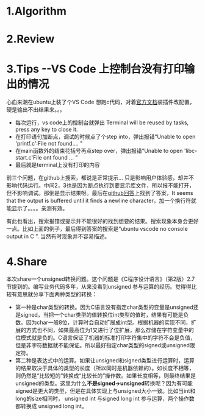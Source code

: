# 1.Algorithm

# 2.Review

# 3.Tips --VS Code 上控制台没有打印输出的情况
  心血来潮在ubuntu上装了个VS Code 想跑c代码，对着[官方文档](https://code.visualstudio.com/docs/languages/cpp#_debugging)装插件改配置，硬是输出不出结果来。。。
  * 每次运行，vs code上的控制台就弹出 Terminal will be reused by tasks, press any key to close it.
  * 在打印语句加断点，调试的时候点了个step into，弹出报错“Unable to open 'printf.c':File not found.... "
  * 在main函数外的结束花括号再点step over，弹出报错“Unable to open 'libc-start.c'File ont found ... ”
  * 最后就是terminal上没有打印的内容
  
  前三个问题，在github上搜索，都说是正常提示... 只是影响用户体验感，却并不影响代码运行。中间2，3也是因为断点执行到要显示库文件，所以报不能打开，但不影响调试。那倒是显示结果呀。最后在[github回答](https://github.com/Microsoft/vscode-cpptools/issues/466)上找到了答案，It seems that the output is buffered until it finds a newline character，加一个换行符就能显示了。。。。亲测有效。

 有此也看出，搜索报错或提示并不能很好的找到想要的结果。搜索现象本身会更好一点。比如上面的例子，最后得到答案的搜索是“ubuntu vscode no console output in C ”. 当然有时现象并不容易描述。
 
 # 4.Share 
   本次share一个unsigned转换问题。这个问题是《C程序设计语言》（第2版）2.7节提到的。编写业务代码多年，从来没看到unsigned 参与运算的经历。觉得得比较有意思就分享下面两种类型的转换：
   * 第一种是char类型的转换。因为C语言没有指定char类型的变量是unsigned还是signed，当把一个char类型的值转换位int类型的值时，结果有可能是负数。因为char一般8位，计算时会自动扩展成int型。根据机器的实现不同，扩展的方式也不同，如果最高位为1又进行了位扩展，那么存储在字符变量中的位模式就是负的。C语言保证了机器的标准打印字符集中的字符不会是负值，但是非字符数据就不能保证。所以最好指定char类型的signed或unsigned限定符。
   * 第二种是表达式中的运算。如果让unsigned和signed类型进行运算时，运算的结果取决于具体的类型的长度（所以同时是机器依赖的）。如长度不相等，则仍然是“比较短的”转换成“比较长的”操作数。如果长度相等，则最终结果是unsigned的类型。这里为什么**不是signed->unsigned**转换呢？因为有可能signed是更大的类型，但是在具体实现上与unsigned大小一致。比如当int和long的size相同时， unsigned int 与signed long int 参与运算，两个操作数都转换成 unsigned long int。 

